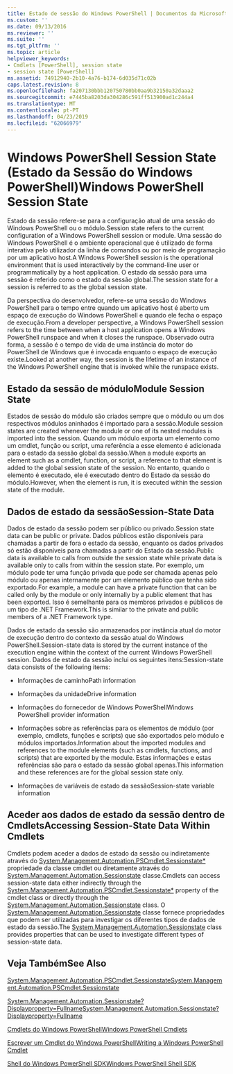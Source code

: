 ```yaml
---
title: Estado de sessão do Windows PowerShell | Documentos da Microsoft
ms.custom: ''
ms.date: 09/13/2016
ms.reviewer: ''
ms.suite: ''
ms.tgt_pltfrm: ''
ms.topic: article
helpviewer_keywords:
- Cmdlets [PowerShell], session state
- session state [PowerShell]
ms.assetid: 74912940-2b10-4a76-b174-6d035d71c02b
caps.latest.revision: 8
ms.openlocfilehash: fa207130bbb120750780bb0aa9b32150a32daaa2
ms.sourcegitcommit: e7445ba8203da304286c591ff513900ad1c244a4
ms.translationtype: MT
ms.contentlocale: pt-PT
ms.lasthandoff: 04/23/2019
ms.locfileid: "62066979"
---
```

# <a name="windows-powershell-session-state"></a><span data-ttu-id="0f288-102">Windows PowerShell Session State (Estado da Sessão do Windows PowerShell)</span><span class="sxs-lookup"><span data-stu-id="0f288-102">Windows PowerShell Session State</span></span>

<span data-ttu-id="0f288-103">Estado da sessão refere-se para a configuração atual de uma sessão do Windows PowerShell ou o módulo.</span><span class="sxs-lookup"><span data-stu-id="0f288-103">Session state refers to the current configuration of a Windows PowerShell session or module.</span></span> <span data-ttu-id="0f288-104">Uma sessão do Windows PowerShell é o ambiente operacional que é utilizado de forma interativa pelo utilizador da linha de comandos ou por meio de programação por um aplicativo host.</span><span class="sxs-lookup"><span data-stu-id="0f288-104">A Windows PowerShell session is the operational environment that is used interactively by the command-line user or programmatically by a host application.</span></span> <span data-ttu-id="0f288-105">O estado da sessão para uma sessão é referido como o estado da sessão global.</span><span class="sxs-lookup"><span data-stu-id="0f288-105">The session state for a session is referred to as the global session state.</span></span>

<span data-ttu-id="0f288-106">Da perspectiva do desenvolvedor, refere-se uma sessão do Windows PowerShell para o tempo entre quando um aplicativo host é aberto um espaço de execução do Windows PowerShell e quando ele fecha o espaço de execução.</span><span class="sxs-lookup"><span data-stu-id="0f288-106">From a developer perspective, a Windows PowerShell session refers to the time between when a host application opens a Windows PowerShell runspace and when it closes the runspace.</span></span> <span data-ttu-id="0f288-107">Observado outra forma, a sessão é o tempo de vida de uma instância do motor do PowerShell de Windows que é invocada enquanto o espaço de execução existe.</span><span class="sxs-lookup"><span data-stu-id="0f288-107">Looked at another way, the session is the lifetime of an instance of the Windows PowerShell engine that is invoked while the runspace exists.</span></span>

## <a name="module-session-state"></a><span data-ttu-id="0f288-108">Estado da sessão de módulo</span><span class="sxs-lookup"><span data-stu-id="0f288-108">Module Session State</span></span>

<span data-ttu-id="0f288-109">Estados de sessão do módulo são criados sempre que o módulo ou um dos respectivos módulos aninhados é importado para a sessão.</span><span class="sxs-lookup"><span data-stu-id="0f288-109">Module session states are created whenever the module or one of its nested modules is imported into the session.</span></span> <span data-ttu-id="0f288-110">Quando um módulo exporta um elemento como um cmdlet, função ou script, uma referência a esse elemento é adicionada para o estado da sessão global da sessão.</span><span class="sxs-lookup"><span data-stu-id="0f288-110">When a module exports an element such as a cmdlet, function, or script, a reference to that element is added to the global session state of the session.</span></span> <span data-ttu-id="0f288-111">No entanto, quando o elemento é executado, ele é executado dentro do Estado da sessão do módulo.</span><span class="sxs-lookup"><span data-stu-id="0f288-111">However, when the element is run, it is executed within the session state of the module.</span></span>

## <a name="session-state-data"></a><span data-ttu-id="0f288-112">Dados de estado da sessão</span><span class="sxs-lookup"><span data-stu-id="0f288-112">Session-State Data</span></span>

<span data-ttu-id="0f288-113">Dados de estado da sessão podem ser público ou privado.</span><span class="sxs-lookup"><span data-stu-id="0f288-113">Session state data can be public or private.</span></span> <span data-ttu-id="0f288-114">Dados públicos estão disponíveis para chamadas a partir de fora o estado da sessão, enquanto os dados privados só estão disponíveis para chamadas a partir do Estado da sessão.</span><span class="sxs-lookup"><span data-stu-id="0f288-114">Public data is available to calls from outside the session state while private data is available only to calls from within the session state.</span></span> <span data-ttu-id="0f288-115">Por exemplo, um módulo pode ter uma função privada que pode ser chamada apenas pelo módulo ou apenas internamente por um elemento público que tenha sido exportado.</span><span class="sxs-lookup"><span data-stu-id="0f288-115">For example, a module can have a private function that can be called only by the module or only internally by a public element that has been exported.</span></span> <span data-ttu-id="0f288-116">Isso é semelhante para os membros privados e públicos de um tipo de .NET Framework.</span><span class="sxs-lookup"><span data-stu-id="0f288-116">This is similar to the private and public members of a .NET Framework type.</span></span>

<span data-ttu-id="0f288-117">Dados de estado da sessão são armazenados por instância atual do motor de execução dentro do contexto da sessão atual do Windows PowerShell.</span><span class="sxs-lookup"><span data-stu-id="0f288-117">Session-state data is stored by the current instance of the execution engine within the context of the current Windows PowerShell session.</span></span> <span data-ttu-id="0f288-118">Dados de estado da sessão inclui os seguintes itens:</span><span class="sxs-lookup"><span data-stu-id="0f288-118">Session-state data consists of the following items:</span></span>

- <span data-ttu-id="0f288-119">Informações de caminho</span><span class="sxs-lookup"><span data-stu-id="0f288-119">Path information</span></span>

- <span data-ttu-id="0f288-120">Informações da unidade</span><span class="sxs-lookup"><span data-stu-id="0f288-120">Drive information</span></span>

- <span data-ttu-id="0f288-121">Informações do fornecedor de Windows PowerShell</span><span class="sxs-lookup"><span data-stu-id="0f288-121">Windows PowerShell provider information</span></span>

- <span data-ttu-id="0f288-122">Informações sobre as referências para os elementos de módulo (por exemplo, cmdlets, funções e scripts) que são exportados pelo módulo e módulos importados.</span><span class="sxs-lookup"><span data-stu-id="0f288-122">Information about the imported modules and references to the module elements (such as cmdlets, functions, and scripts) that are exported by the module.</span></span> <span data-ttu-id="0f288-123">Estas informações e estas referências são para o estado da sessão global apenas.</span><span class="sxs-lookup"><span data-stu-id="0f288-123">This information and these references are for the global session state only.</span></span>

- <span data-ttu-id="0f288-124">Informações de variáveis de estado da sessão</span><span class="sxs-lookup"><span data-stu-id="0f288-124">Session-state variable information</span></span>

## <a name="accessing-session-state-data-within-cmdlets"></a><span data-ttu-id="0f288-125">Aceder aos dados de estado da sessão dentro de Cmdlets</span><span class="sxs-lookup"><span data-stu-id="0f288-125">Accessing Session-State Data Within Cmdlets</span></span>

<span data-ttu-id="0f288-126">Cmdlets podem aceder a dados de estado da sessão ou indiretamente através do [System.Management.Automation.PSCmdlet.Sessionstate\*](/dotnet/api/System.Management.Automation.PSCmdlet.SessionState) propriedade da classe cmdlet ou diretamente através do [ System.Management.Automation.Sessionstate](/dotnet/api/System.Management.Automation.SessionState) classe.</span><span class="sxs-lookup"><span data-stu-id="0f288-126">Cmdlets can access session-state data either indirectly through the [System.Management.Automation.PSCmdlet.Sessionstate\*](/dotnet/api/System.Management.Automation.PSCmdlet.SessionState) property of the cmdlet class or directly through the [System.Management.Automation.Sessionstate](/dotnet/api/System.Management.Automation.SessionState) class.</span></span> <span data-ttu-id="0f288-127">O [System.Management.Automation.Sessionstate](/dotnet/api/System.Management.Automation.SessionState) classe fornece propriedades que podem ser utilizadas para investigar os diferentes tipos de dados de estado da sessão.</span><span class="sxs-lookup"><span data-stu-id="0f288-127">The [System.Management.Automation.Sessionstate](/dotnet/api/System.Management.Automation.SessionState) class provides properties that can be used to investigate different types of session-state data.</span></span>

## <a name="see-also"></a><span data-ttu-id="0f288-128">Veja Também</span><span class="sxs-lookup"><span data-stu-id="0f288-128">See Also</span></span>

[<span data-ttu-id="0f288-129">System.Management.Automation.PSCmdlet.Sessionstate</span><span class="sxs-lookup"><span data-stu-id="0f288-129">System.Management.Automation.PSCmdlet.Sessionstate</span></span>](/dotnet/api/System.Management.Automation.PSCmdlet.SessionState)

[<span data-ttu-id="0f288-130">System.Management.Automation.Sessionstate?Displayproperty=Fullname</span><span class="sxs-lookup"><span data-stu-id="0f288-130">System.Management.Automation.Sessionstate?Displayproperty=Fullname</span></span>](/dotnet/api/System.Management.Automation.SessionState)

[<span data-ttu-id="0f288-131">Cmdlets do Windows PowerShell</span><span class="sxs-lookup"><span data-stu-id="0f288-131">Windows PowerShell Cmdlets</span></span>](./cmdlet-overview.md)

[<span data-ttu-id="0f288-132">Escrever um Cmdlet do Windows PowerShell</span><span class="sxs-lookup"><span data-stu-id="0f288-132">Writing a Windows PowerShell Cmdlet</span></span>](./writing-a-windows-powershell-cmdlet.md)

[<span data-ttu-id="0f288-133">Shell do Windows PowerShell SDK</span><span class="sxs-lookup"><span data-stu-id="0f288-133">Windows PowerShell Shell SDK</span></span>](../windows-powershell-reference.md)

